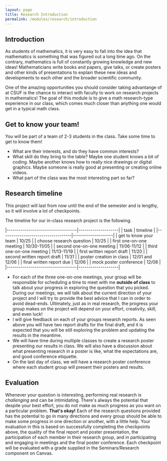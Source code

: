 ```yaml
---
layout: page
title: Research Introduction
permalink: /modules/research/introduction
---
```


## Introduction

As students of mathematics, it is very easy to fall into the idea that mathematics is something that was figured out a long time ago.
On the contrary, mathematics is full of constantly growing knowledge and new ideas!
Mathematicians write books and papers, give talks, or create posters and other kinds of presentations to explain these new ideas and developments to each other and the broader scientific community.

One of the amazing opportunities you should consider taking advantange of at CSUF is the chance to interact with faculty to work on research projects in mathematics!
The goal of this module is to give a math research-type experience in our class, which comes much closer than anything one would get in a typical math class.

## Get to know your team!

You will be part of a team of 2-3 students in the class.
Take some time to get to know them!
* What are their interests, and do they have common interests?
* What skill do they bring to the table?  Maybe one student knows a bit of coding.  Maybe another knows how to really nice drawings or digital graphics.  Maybe someone is really good at presenting or creating online videos.
* What part of the class was the most interesting part so far?

## Research timeline

This project will last from now until the end of the semester and is lengthy, so it will involve a lot of checkpoints.

The timeline for our in-class research project is the following.

|-----------------------------------|--------------------|
|               task                |       timeline     | 
|-----------------------------------|--------------------|
|      get to know your team        |        10/25       |
|     choose research question      |        10/25       |
|     first one-on-one meeting      |     10/30-11/05    | 
|     second one-on-one meeting     |     11/06-11/12    | 
|     third one-on-one meeting      |     11/13-11/19    | 
|     first written report draft    |        11/20       | 
|    second written report draft    |        11/31       | 
|     poster creation in class      |   12/01 and 12/06  |
|     final written report due      |        12/06       | 
|      mock poster conference       |        12/08       | 
|-----------------------------------|--------------------|


* For each of the three one-on-one meetings, your group will be responsible for scheduling a time to meet with me **outside of class** to talk about your progress in exploring the question that you picked.  During our meetings, we will talk about the current direction of your project and I will try to provide the best advice that I can in order to avoid dead-ends.  Ultimately, just as in real research, the progress your group makes on the project will depend on your effort, creativity, skill, and even luck!
* I will give feedback on each of your groups research reports.  As seen above you will have two report drafts for the final draft, and it is expected that you will be still exploring the problem and updating the results in the meantime.
* We will have time during multiple classes to create a research poster presenting our results in class.  We will also have a discussion about what presenting research in a poster is like, what the expectations are, and good conference etiquette.
* On the last day of class, we will have a research poster conference where each student group will present their posters and results.

## Evaluation 

Whenever your question is interesting, performing real research is *challenging* and can be intimidating.
There's always the potential that despite your best effort, you do not make as much progress as you want on a particular problem.  **That's okay!**
Each of the research questions provided has the potential to go in many directions and every group should be able to make some progress in one direction or another, with a little help.
Your evaluation in this is based on successfully completing the checkpoints above, the quality of the final report and poster presentation, the participation of each member in their research group, and in participating and engaging in meetings and the final poster conference.  Each checkpoint will be evaluated with a grade supplied in the Seminars/Research component on Canvas.





